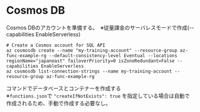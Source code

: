 # Cosmos DB

Cosmos DBのアカウントを準備する。　※従量課金のサーバレスモードで作成(--capabilities EnableServerless)
```
# Create a Cosmos account for SQL API
az cosmosdb create --name "my-training-account" --resource-group az-func-example-rg --default-consistency-level Eventual --locations regionName="japaneast" failoverPriority=0 isZoneRedundant=False --capabilities EnableServerless
az cosmosdb list-connection-strings --name my-training-account --resource-group az-func-example-rg
```

コマンドでデータベースとコンテナーを作成する  
※`functions.json`で `"createIfNotExists": true` を指定している場合は自動で作成されるため、手動で作成する必要なし。

